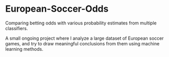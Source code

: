 # European-Soccer-Odds
Comparing betting odds with various probability estimates from multiple classifiers.

A small ongoing project where I analyze a large dataset of European soccer games, and try to draw meaningful conclusions from them using machine learning methods.
